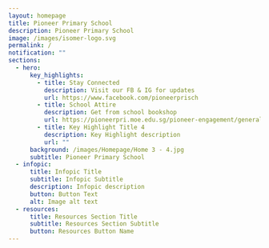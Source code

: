 ```yaml
---
layout: homepage
title: Pioneer Primary School
description: Pioneer Primary School
image: /images/isomer-logo.svg
permalink: /
notification: ""
sections:
  - hero:
      key_highlights:
        - title: Stay Connected
          description: Visit our FB & IG for updates
          url: https://www.facebook.com/pioneerprisch
        - title: School Attire
          description: Get from school bookshop
          url: https://pioneerpri.moe.edu.sg/pioneer-engagement/general-information/school-services
        - title: Key Highlight Title 4
          description: Key Highlight description
          url: ""
      background: /images/Homepage/Home 3 - 4.jpg
      subtitle: Pioneer Primary School
  - infopic:
      title: Infopic Title
      subtitle: Infopic Subtitle
      description: Infopic description
      button: Button Text
      alt: Image alt text
  - resources:
      title: Resources Section Title
      subtitle: Resources Section Subtitle
      button: Resources Button Name
---
```

